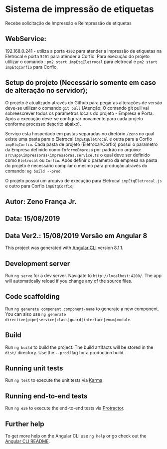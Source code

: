   
# Sistema de impressão de etiquetas
Recebe solicitação de Impressão e Reimpressão de etiquetas

## WebService:
192.168.0.241 - utiliza a porta `4202` para atender a impressão de etiquetas na Eletrocal e porta `5201` para atender a Corfio.
Para execução do projeto utilizar o comando : `pm2 start impEtqEletrocal` para eletrocal e `pm2 start impEtqCorfio` para Corfio.

## Setup do projeto (Necessário somente em caso de alteração no servidor); 
O projeto é atualizado através do Github para pegar as alterações de versão deve-se utilizar o comando `git pull` (Atenção: O comando git pull vai sobreescrever todos os parametros locais do projeto - Empresa e Porta. Após a execução deve-se configurar novamente para cada projeto conforme processo descrito abaixo). 

Serviço esta hospedado em pastas separadas no diretório `/zeno` no qual existe uma pasta para o Eletrocal `impEtqEletrocal` e outra para a Corfio `impEtqCorfio`.
Cada pasta de projeto (Eletrocal/Corfio) possui o parametro da Empresa definido como `InformeEmpresa` por padrão no arquivo: `src\app\impressoras\impressoras.service.ts` o qual deve ser definido como `Eletrocal` ou `Corfio`. 
Após definir o parametro da empresa na pasta do projeto é necessário compilar o mesmo para produção através do comando: `ng build --prod`.

O projeto possui um arquivo de execução para Eletrocal `impEtqEletrocal.js` e outro para Corfio `impEtqCorfio`;
 
 
 ## Autor: Zeno França Jr.
 ## Data: 15/08/2019
 ## Data Ver2.: 15/08/2019  Versão em Angular 8                                                                    




This project was generated with [Angular CLI](https://github.com/angular/angular-cli) version 8.1.1.

## Development server

Run `ng serve` for a dev server. Navigate to `http://localhost:4200/`. The app will automatically reload if you change any of the source files.

## Code scaffolding

Run `ng generate component component-name` to generate a new component. You can also use `ng generate directive|pipe|service|class|guard|interface|enum|module`.

## Build

Run `ng build` to build the project. The build artifacts will be stored in the `dist/` directory. Use the `--prod` flag for a production build.

## Running unit tests

Run `ng test` to execute the unit tests via [Karma](https://karma-runner.github.io).

## Running end-to-end tests

Run `ng e2e` to execute the end-to-end tests via [Protractor](http://www.protractortest.org/).

## Further help

To get more help on the Angular CLI use `ng help` or go check out the [Angular CLI README](https://github.com/angular/angular-cli/blob/master/README.md).
